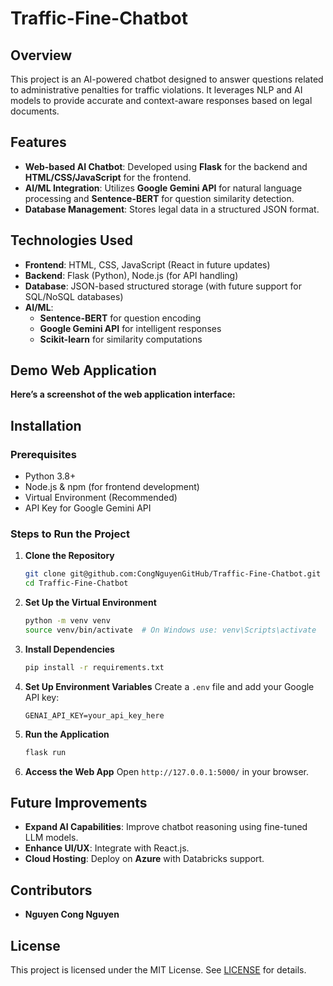 # Traffic-Fine-Chatbot

## Overview
This project is an AI-powered chatbot designed to answer questions related to administrative penalties for traffic violations. It leverages NLP and AI models to provide accurate and context-aware responses based on legal documents.

## Features
- **Web-based AI Chatbot**: Developed using **Flask** for the backend and **HTML/CSS/JavaScript** for the frontend.
- **AI/ML Integration**: Utilizes **Google Gemini API** for natural language processing and **Sentence-BERT** for question similarity detection.
- **Database Management**: Stores legal data in a structured JSON format.

## Technologies Used
- **Frontend**: HTML, CSS, JavaScript (React in future updates)
- **Backend**: Flask (Python), Node.js (for API handling)
- **Database**: JSON-based structured storage (with future support for SQL/NoSQL databases)
- **AI/ML**:
  - **Sentence-BERT** for question encoding
  - **Google Gemini API** for intelligent responses
  - **Scikit-learn** for similarity computations

## Demo Web Application
**Here’s a screenshot of the web application interface:**


## Installation
### Prerequisites
- Python 3.8+
- Node.js & npm (for frontend development)
- Virtual Environment (Recommended)
- API Key for Google Gemini API

### Steps to Run the Project
1. **Clone the Repository**
   ```bash
   git clone git@github.com:CongNguyenGitHub/Traffic-Fine-Chatbot.git
   cd Traffic-Fine-Chatbot
   ```
2. **Set Up the Virtual Environment**
   ```bash
   python -m venv venv
   source venv/bin/activate  # On Windows use: venv\Scripts\activate
   ```
3. **Install Dependencies**
   ```bash
   pip install -r requirements.txt
   ```
4. **Set Up Environment Variables**
   Create a `.env` file and add your Google API key:
   ```
   GENAI_API_KEY=your_api_key_here
   ```
5. **Run the Application**
   ```bash
   flask run
   ```
6. **Access the Web App**
   Open `http://127.0.0.1:5000/` in your browser.


## Future Improvements
- **Expand AI Capabilities**: Improve chatbot reasoning using fine-tuned LLM models.
- **Enhance UI/UX**: Integrate with React.js.
- **Cloud Hosting**: Deploy on **Azure** with Databricks support.

## Contributors
- **Nguyen Cong Nguyen**

## License
This project is licensed under the MIT License. See [LICENSE](LICENSE) for details.

